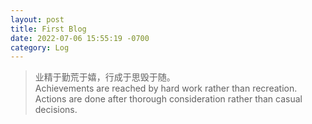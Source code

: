 ```yaml
---
layout: post
title: First Blog
date: 2022-07-06 15:55:19 -0700
category: Log
---
```


> 业精于勤荒于嬉，行成于思毁于随。  
> Achievements are reached by hard work rather than recreation. Actions are done after thorough consideration rather than casual decisions.

